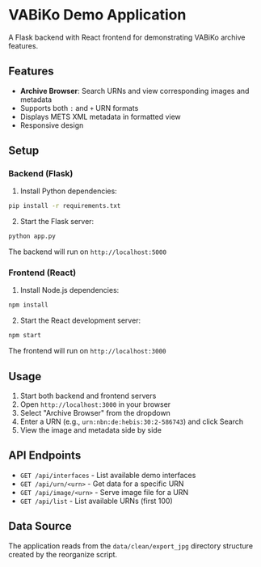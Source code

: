 # VABiKo Demo Application

A Flask backend with React frontend for demonstrating VABiKo archive features.

## Features

- **Archive Browser**: Search URNs and view corresponding images and metadata
- Supports both `:` and `+` URN formats
- Displays METS XML metadata in formatted view
- Responsive design

## Setup

### Backend (Flask)

1. Install Python dependencies:
```bash
pip install -r requirements.txt
```

2. Start the Flask server:
```bash
python app.py
```

The backend will run on `http://localhost:5000`

### Frontend (React)

1. Install Node.js dependencies:
```bash
npm install
```

2. Start the React development server:
```bash
npm start
```

The frontend will run on `http://localhost:3000`

## Usage

1. Start both backend and frontend servers
2. Open `http://localhost:3000` in your browser
3. Select "Archive Browser" from the dropdown
4. Enter a URN (e.g., `urn:nbn:de:hebis:30:2-586743`) and click Search
5. View the image and metadata side by side

## API Endpoints

- `GET /api/interfaces` - List available demo interfaces
- `GET /api/urn/<urn>` - Get data for a specific URN
- `GET /api/image/<urn>` - Serve image file for a URN
- `GET /api/list` - List available URNs (first 100)

## Data Source

The application reads from the `data/clean/export_jpg` directory structure created by the reorganize script.